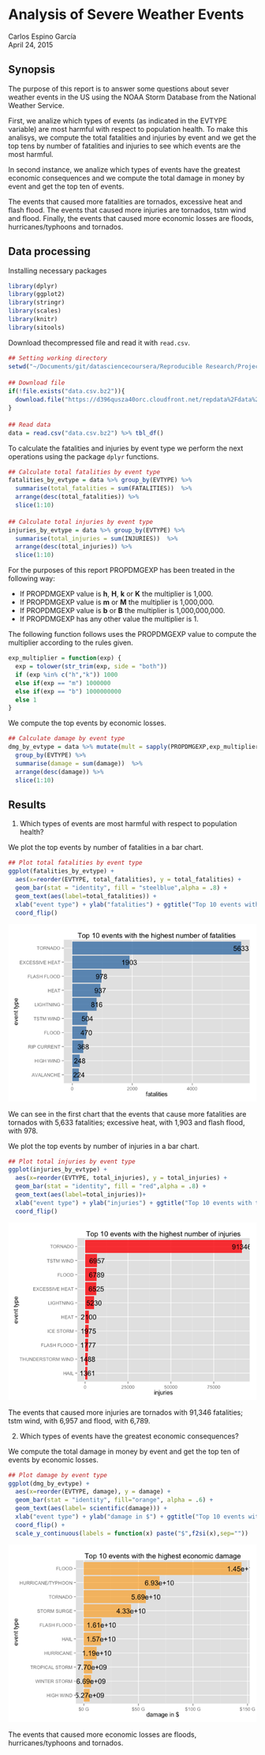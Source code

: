# Analysis of Severe Weather Events
Carlos Espino García  
April 24, 2015  

## Synopsis
The purpose of this report is to answer some questions about sever weather events in the US using the NOAA Storm Database from the National Weather Service. 

First, we analize which types of events (as indicated in the EVTYPE variable) are most harmful with respect to population health. To make this analisys, we compute the total fatalities and injuries by event and we get the top tens by number of fatalities and injuries to see which events are the most harmful. 

In second instance, we analize which types of events have the greatest economic consequences and we compute the total damage in money by event and get the top ten of events.

The events that caused more fatalities are tornados, excessive heat and flash flood. The events that caused more injuries are tornados, tstm wind and flood. Finally, the events that caused more economic losses are floods, hurricanes/typhoons and tornados.

## Data processing
Installing necessary packages

```r
library(dplyr)
library(ggplot2)
library(stringr)
library(scales)
library(knitr)
library(sitools)
```

Download thecompressed file and read it with ```read.csv```.


```r
## Setting working directory
setwd("~/Documents/git/datasciencecoursera/Reproducible Research/Project 2")

## Download file
if(!file.exists("data.csv.bz2")){
  download.file("https://d396qusza40orc.cloudfront.net/repdata%2Fdata%2FStormData.csv.bz2", "data.csv.bz2", method = "curl")
}

## Read data
data = read.csv("data.csv.bz2") %>% tbl_df()
```

To calculate the fatalities and injuries by event type we perform the next operations using the package ```dplyr``` functions.


```r
## Calculate total fatalities by event type
fatalities_by_evtype = data %>% group_by(EVTYPE) %>% 
  summarise(total_fatalities = sum(FATALITIES))  %>% 
  arrange(desc(total_fatalities)) %>% 
  slice(1:10)

## Calculate total injuries by event type
injuries_by_evtype = data %>% group_by(EVTYPE) %>% 
  summarise(total_injuries = sum(INJURIES))  %>% 
  arrange(desc(total_injuries)) %>% 
  slice(1:10)
```

For the purposes of this report PROPDMGEXP has been treated in the following way: 

+ If PROPDMGEXP value is **h**, **H**, **k** or **K** the multiplier is 1,000.
+ If PROPDMGEXP value is **m** or **M** the multiplier is 1,000,000.
+ If PROPDMGEXP value is **b** or **B** the multiplier is 1,000,000,000.
+ If PROPDMGEXP has any other value the multiplier is 1.

The following function follows uses the PROPDMGEXP value to compute the multiplier according to the rules given.


```r
exp_multiplier = function(exp) {
  exp = tolower(str_trim(exp, side = "both"))
  if (exp %in% c("h","k")) 1000
  else if(exp == "m") 1000000
  else if(exp == "b") 1000000000
  else 1
}
```

We compute the top events by economic losses.


```r
## Calculate damage by event type
dmg_by_evtype = data %>% mutate(mult = sapply(PROPDMGEXP,exp_multiplier), damage = PROPDMG*mult) %>% 
  group_by(EVTYPE) %>% 
  summarise(damage = sum(damage))  %>% 
  arrange(desc(damage)) %>% 
  slice(1:10)
```


## Results
1. Which types of events are most harmful with respect to population health?

We plot the top events by number of fatalities in a bar chart.


```r
## Plot total fatalities by event type
ggplot(fatalities_by_evtype) + 
  aes(x=reorder(EVTYPE, total_fatalities), y = total_fatalities) + 
  geom_bar(stat = "identity", fill = "steelblue",alpha = .8) + 
  geom_text(aes(label=total_fatalities)) +
  xlab("event type") + ylab("fatalities") + ggtitle("Top 10 events with the highest number of fatalities") +
  coord_flip()
```

![](Severe_Weather_Events_files/figure-html/unnamed-chunk-6-1.png) 

We can see in the first chart that the events that cause more fatalities are tornados with 5,633 fatalities; excessive heat, with 1,903 and flash flood, with 978.

We plot the top events by number of injuries in a bar chart.


```r
## Plot total injuries by event type
ggplot(injuries_by_evtype) + 
  aes(x=reorder(EVTYPE, total_injuries), y = total_injuries) +
  geom_bar(stat = "identity", fill = "red",alpha = .8) + 
  geom_text(aes(label=total_injuries))+
  xlab("event type") + ylab("injuries") + ggtitle("Top 10 events with the highest number of injuries") +
  coord_flip()
```

![](Severe_Weather_Events_files/figure-html/unnamed-chunk-7-1.png) 

The events that caused more injuries are tornados with 91,346 fatalities; tstm wind, with 6,957 and flood, with 6,789.

2. Which types of events have the greatest economic consequences?

We compute the total damage in money by event and get the top ten of events by economic losses.


```r
## Plot damage by event type
ggplot(dmg_by_evtype) + 
  aes(x=reorder(EVTYPE, damage), y = damage) + 
  geom_bar(stat = "identity", fill="orange", alpha = .6) + 
  geom_text(aes(label= scientific(damage))) + 
  xlab("event type") + ylab("damage in $") + ggtitle("Top 10 events with the highest economic damage") +
  coord_flip() +
  scale_y_continuous(labels = function(x) paste("$",f2si(x),sep=""))
```

![](Severe_Weather_Events_files/figure-html/unnamed-chunk-8-1.png) 

The events that caused more economic losses are floods, hurricanes/typhoons and tornados.
